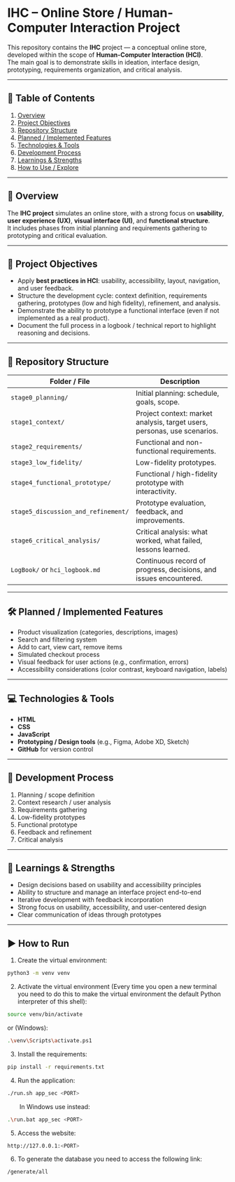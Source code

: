 # IHC – Online Store / Human-Computer Interaction Project

This repository contains the **IHC** project — a conceptual online store, developed within the scope of **Human-Computer Interaction (HCI)**.  
The main goal is to demonstrate skills in ideation, interface design, prototyping, requirements organization, and critical analysis.

---

## 📑 Table of Contents

1. [Overview](#overview)  
2. [Project Objectives](#project-objectives)  
3. [Repository Structure](#repository-structure)  
4. [Planned / Implemented Features](#planned--implemented-features)  
5. [Technologies & Tools](#technologies--tools)  
6. [Development Process](#development-process)  
7. [Learnings & Strengths](#learnings--strengths)  
8. [How to Use / Explore](#how-to-use--explore)  

---

## 🔎 Overview

The **IHC project** simulates an online store, with a strong focus on **usability**, **user experience (UX)**, **visual interface (UI)**, and **functional structure**.  
It includes phases from initial planning and requirements gathering to prototyping and critical evaluation.

---

## 🎯 Project Objectives

- Apply **best practices in HCI**: usability, accessibility, layout, navigation, and user feedback.  
- Structure the development cycle: context definition, requirements gathering, prototypes (low and high fidelity), refinement, and analysis.  
- Demonstrate the ability to prototype a functional interface (even if not implemented as a real product).  
- Document the full process in a logbook / technical report to highlight reasoning and decisions.  

---

## 📂 Repository Structure

| Folder / File | Description |
|---------------|-------------|
| `stage0_planning/` | Initial planning: schedule, goals, scope. |
| `stage1_context/` | Project context: market analysis, target users, personas, use scenarios. |
| `stage2_requirements/` | Functional and non-functional requirements. |
| `stage3_low_fidelity/` | Low-fidelity prototypes. |
| `stage4_functional_prototype/` | Functional / high-fidelity prototype with interactivity. |
| `stage5_discussion_and_refinement/` | Prototype evaluation, feedback, and improvements. |
| `stage6_critical_analysis/` | Critical analysis: what worked, what failed, lessons learned. |
| `LogBook/` or `hci_logbook.md` | Continuous record of progress, decisions, and issues encountered. |

---

## 🛠️ Planned / Implemented Features

- Product visualization (categories, descriptions, images)  
- Search and filtering system  
- Add to cart, view cart, remove items  
- Simulated checkout process  
- Visual feedback for user actions (e.g., confirmation, errors)  
- Accessibility considerations (color contrast, keyboard navigation, labels)  

---

## 💻 Technologies & Tools

- **HTML**  
- **CSS**  
- **JavaScript**  
- **Prototyping / Design tools** (e.g., Figma, Adobe XD, Sketch)  
- **GitHub** for version control  

---

## 🔧 Development Process

1. Planning / scope definition  
2. Context research / user analysis  
3. Requirements gathering  
4. Low-fidelity prototypes  
5. Functional prototype  
6. Feedback and refinement  
7. Critical analysis  

---

## 🌟 Learnings & Strengths

- Design decisions based on usability and accessibility principles  
- Ability to structure and manage an interface project end-to-end  
- Iterative development with feedback incorporation  
- Strong focus on usability, accessibility, and user-centered design  
- Clear communication of ideas through prototypes  

---

## ▶️ How to Run

1. Create the virtual environment:
```bash
python3 -m venv venv

```
2. Activate the virtual environment (Every time you open a new terminal you need to do this to make the virtual environment the default Python interpreter of this shell):
```bash
source venv/bin/activate
```
or (Windows):
```bash
.\venv\Scripts\activate.ps1
```

3. Install the requirements:
```bash
pip install -r requirements.txt
```

4. Run the application:

```bash
./run.sh app_sec <PORT>
```

&emsp;&emsp;In Windows use instead:

```bash
.\run.bat app_sec <PORT>
```
5. Access the website:

```bash
http://127.0.0.1:<PORT>
```

6. To generate the database you need to access the following link:

```bash
/generate/all
```
